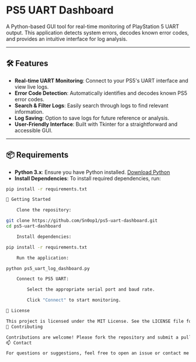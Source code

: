 # PS5 UART Dashboard

A Python-based GUI tool for real-time monitoring of PlayStation 5 UART output. This application detects system errors, decodes known error codes, and provides an intuitive interface for log analysis.

---

## 🛠️ Features

- **Real-time UART Monitoring**: Connect to your PS5's UART interface and view live logs.
- **Error Code Detection**: Automatically identifies and decodes known PS5 error codes.
- **Search & Filter Logs**: Easily search through logs to find relevant information.
- **Log Saving**: Option to save logs for future reference or analysis.
- **User-Friendly Interface**: Built with Tkinter for a straightforward and accessible GUI.

---

## 📦 Requirements

- **Python 3.x**: Ensure you have Python installed. [Download Python](https://www.python.org/downloads/)
- **Install Dependencies**: To install required dependencies, run:

```bash
pip install -r requirements.txt

🚀 Getting Started

    Clone the repository:

git clone https://github.com/Sn0op1/ps5-uart-dashboard.git
cd ps5-uart-dashboard

    Install dependencies:

pip install -r requirements.txt

    Run the application:

python ps5_uart_log_dashboard.py

    Connect to PS5 UART:

        Select the appropriate serial port and baud rate.

        Click "Connect" to start monitoring.

📄 License

This project is licensed under the MIT License. See the LICENSE file for details.
🤝 Contributing

Contributions are welcome! Please fork the repository and submit a pull request for any enhancements or bug fixes.
📫 Contact

For questions or suggestions, feel free to open an issue or contact me directly through my GitHub profile.

